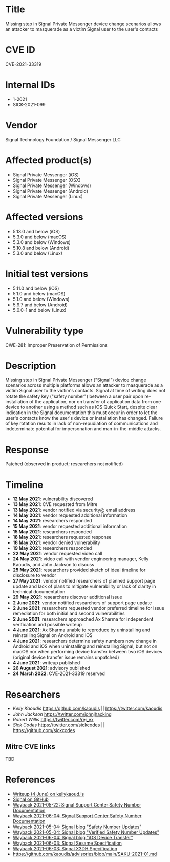 # Title
Missing step in Signal Private Messenger device change scenarios allows an attacker to masquerade as a victim Signal user to the user's contacts

# CVE ID
CVE-2021-33319

# Internal IDs
- 1-2021
- SICK-2021-099

# Vendor
Signal Technology Foundation / Signal Messenger LLC

# Affected product(s)
- Signal Private Messenger (iOS)
- Signal Private Messenger (OSX)
- Signal Private Messenger (Windows)
- Signal Private Messenger (Android)
- Signal Private Messenger (Linux)

# Affected versions
- 5.13.0 and below (iOS)
- 5.3.0 and below (macOS)
- 5.3.0 and below (Windows)
- 5.10.8 and below (Android)
- 5.3.0 and below (Linux)

# Initial test versions
- 5.11.0 and below (iOS)
- 5.1.0 and below (macOS)
- 5.1.0 and below (Windows)
- 5.9.7 and below (Android)
- 5.0.0-1 and below (Linux)

# Vulnerability type
CWE-281: Improper Preservation of Permissions

# Description
Missing step in Signal Private Messenger ("Signal") device change scenarios across multiple platforms allows an attacker to masquerade as a victim Signal user to the victim's contacts. Signal at time of writing does not rotate the safety key ("safety number") between a user pair upon re-installation of the application, nor on transfer of application data from one device to another using a method such as iOS Quick Start, despite clear indication in the Signal documentation this must occur in order to let the user's contacts know the user's device or installation has changed. Failure of key rotation results in lack of non-repudiation of communications and indeterminate potential for impersonation and man-in-the-middle attacks.

# Response
Patched (observed in product; researchers not notified)

# Timeline
- **12 May 2021**: vulnerability discovered
- **13 May 2021**: CVE requested from Mitre
- **13 May 2021**: vendor notified via security@ email address
- **14 May 2021**: vendor requested additional information
- **14 May 2021**: researchers responded
- **15 May 2021**: vendor requested additional information
- **15 May 2021**: researchers responded
- **18 May 2021**: researchers requested response
- **18 May 2021**: vendor denied vulnerability
- **19 May 2021**: researchers responded
- **22 May 2021**: vendor requested video call
- **24 May 2021**: video call with vendor engineering manager, Kelly Kaoudis, and John Jackson to discuss
- **25 May 2021**: researchers provided sketch of ideal timeline for disclosure to vendor
- **27 May 2021**: vendor notified researchers of planned support page update and lack of plans to mitigate vulnerability or lack of clarity in technical documentation
- **29 May 2021**: researchers discover additional issue
- **2 June 2021**: vendor notified researchers of support page update
- **2 June 2021**: researchers requested vendor preferred timeline for issue remediation for both initial and second vulnerabilities
- **2 June 2021**: researchers approached Ax Sharma for independent verification and possible writeup
- **4 June 2021**: Ax Sharma unable to reproduce by uninstalling and reinstalling Signal on Android and iOS
- **4 June 2021**: researchers determine safety numbers now change in Android and iOS when uninstalling and reinstalling Signal, but not on macOS nor when performing device transfer between two iOS devices (original device transfer issue remains unpatched)
- **4 June 2021**: writeup published
- **26 August 2021**: advisory published
- **24 March 2022**: CVE-2021-33319 reserved

# Researchers
- *Kelly Kaoudis* https://github.com/kaoudis || https://twitter.com/kaoudis
- *John Jackson* https://twitter.com/johnjhacking
- *Robert Willis* https://twitter.com/rej_ex
- *Sick Codes* https://twitter.com/sickcodes || https://github.com/sickcodes

## Mitre CVE links
TBD

# References
- [Writeup (4 June) on kellykaoud.is](https://kellykaoud.is/2021/06/signal-safety-numbers.html)
- [Signal on GitHub](https://github.com/signalapp)
- [Wayback 2021-05-22: Signal Support Center Safety Number Documentation](https://web.archive.org/web/20210522204923/https://support.signal.org/hc/en-us/articles/360007060632-What-is-a-safety-number-and-why-do-I-see-that-it-changed-)
- [Wayback 2021-06-04: Signal Support Center Safety Number Documentation](https://web.archive.org/web/20210604185204/https://support.signal.org/hc/en-us/articles/360007060632-What-is-a-safety-number-and-why-do-I-see-that-it-changed-)
- [Wayback 2021-05-04: Signal blog "Safety Number Updates"](https://web.archive.org/web/20210504203427/https://signal.org/blog/safety-number-updates/)
- [Wayback 2021-05-04: Signal blog "Verified Safety Number Updates"](https://web.archive.org/web/20210504203503/https://signal.org/blog/verified-safety-number-updates/)
- [Wayback 2021-06-04: Signal blog "iOS Device Transfer"](https://web.archive.org/web/20210604235145/https://signal.org/blog/ios-device-transfer/)
- [Wayback 2021-06-03: Signal Sesame Specification](https://web.archive.org/web/20210603055736/https://www.signal.org/docs/specifications/sesame/)
- [Wayback 2021-06-03: Signal X3DH Specification](https://web.archive.org/web/20210603062306/https://www.signal.org/docs/specifications/x3dh/)
- https://github.com/kaoudis/advisories/blob/main/SAKU-2021-01.md

